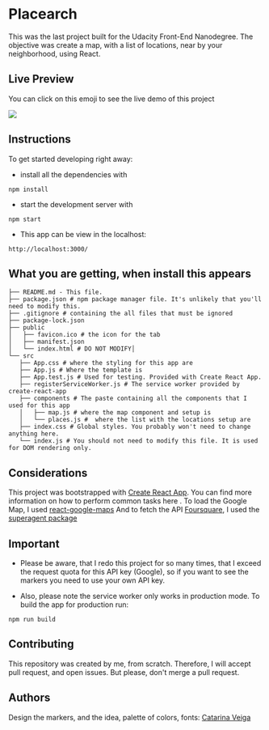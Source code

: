 # Placearch

This was the last project built for the Udacity Front-End Nanodegree. The objective was create a map, with a list of locations, near by your neighborhood, using React.

## Live Preview

You can click on this emoji to see the live demo of this project

<a href=""><img src="https://emojis.slackmojis.com/emojis/images/1471045859/870/mail.gif?1471045859"></a>

## Instructions
To get started developing right away:

* install all the dependencies with

`npm install`

* start the development server with

`npm start`

* This app can be view in the localhost: 

`http://localhost:3000/`

## What you are getting, when install this appears

````
├── README.md - This file.
├── package.json # npm package manager file. It's unlikely that you'll need to modify this.
├── .gitignore # containing the all files that must be ignored
├── package-lock.json
├── public
│   ├── favicon.ico # the icon for the tab
│   ├── manifest.json
│   └── index.html # DO NOT MODIFY│
└── src
   ├── App.css # where the styling for this app are
   ├── App.js # Where the template is
   ├── App.test.js # Used for testing. Provided with Create React App.
   ├── registerServiceWorker.js # The service worker provided by create-react-app
   ├── components # The paste containing all the components that I used for this app
   │   ├── map.js # where the map component and setup is
   │   └── places.js #  where the list with the locations setup are
   ├── index.css # Global styles. You probably won't need to change anything here.
   └── index.js # You should not need to modify this file. It is used for DOM rendering only.
````

## Considerations

This project was bootstrapped with <a href="https://github.com/facebook/create-react-app">Create React App</a>. You can find more information on how to perform common tasks here .
To load the Google Map, I used <a href="https://github.com/tomchentw/react-google-maps">react-google-maps</a>
And to fetch the API <a href="https://developer.foursquare.com/docs">Foursquare</a>, I used the <a href="https://visionmedia.github.io/superagent/">superagent package</a>

## Important

* Please be aware, that I redo this project for so many times, that I exceed the request quota for this API key (Google), so if you want to see the markers you need to use your own API key.

* Also, please note the service worker only works in production mode. To build the app for production run:

`npm run build`

## Contributing

This repository was created by me, from scratch. Therefore, I will accept pull request, and open issues. But please, don't merge a pull request.

## Authors

Design the markers, and the idea, palette of colors, fonts: <a href="https://github.com/cveiga819">Catarina Veiga</a>
